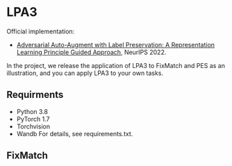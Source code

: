 # LPA3

Official implementation:
- [Adversarial Auto-Augment with Label Preservation: A Representation Learning Principle Guided Approach](https://arxiv.org/pdf/2211.00824.pdf), NeurIPS 2022. 

In the project, we release the application of LPA3 to FixMatch and PES as an illustration, and you can apply LPA3 to your own tasks.

## Requirments
* Python 3.8
* PyTorch 1.7
* Torchvision
* Wandb
For details, see requirements.txt.

## FixMatch

